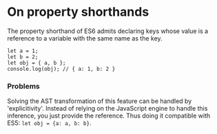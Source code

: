 # On property shorthands

The property shorthand of ES6 admits declaring keys whose 
value is a reference to a variable with the same name as the key.

```
let a = 1;
let b = 2;
let obj = { a, b };
console.log(obj); // { a: 1, b: 2 }
```

### Problems
Solving the AST transformation of this feature can be handled 
by 'explicitivity'. Instead of relying on the JavaScript engine 
to handle this inference, you just provide the reference. 
Thus doing it compatible with ES5: `let obj = {a: a, b: b}`.

 
